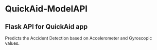 # QuickAid-ModelAPI
 
## Flask API for QuickAid app
Predicts the Accident Detection based on Accelerometer and Gyroscopic values.
